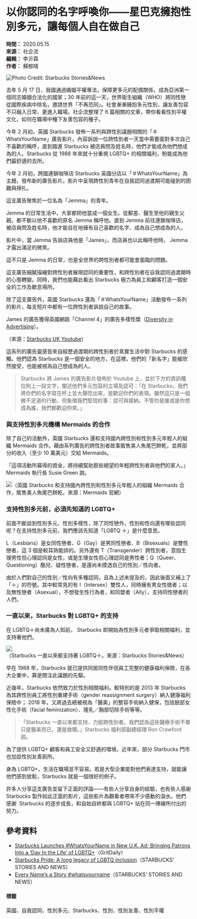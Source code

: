 # 以你認同的名字呼喚你——星巴克擁抱性別多元，讓每個人自在做自己

**時間：** 2020.05.15  
**來源：** 社企流  
**編輯：** 李沂霖  
**作者：** 蘇郁晴

![Photo Credit: Starbucks Stories&News](https://storage.googleapis.com/static-seinsights-tw-prod/images/39d68047-cf3a-4e05-904b-4f8eee30c72c-w800.jpg)

去年 5 月 17 日，我國通過婚姻平權專法，保障更多元的配偶關係，成為亞洲第一個同志婚姻合法化的國家；30 年前的這一天，世界衛生組織（WHO）將同性戀從國際疾病中除名，邀請世界「不再恐同」。社會漸漸擁抱多元性別，讓友善包容不只融入日常、更進入職場。社企流整理了 6 篇相關的文章，帶你看看性別平權文化，如何在職場中種下友善包容的種子。

今年 2 月初，英國 Starbucks 發佈一系列與跨性別議題相關的「＃WhatsYourName」廣告影片。內容訴說一位跨性別者一天當中需要面對多次自己不喜歡的稱呼，直到踏進 Starbucks 被店員問及姓名時，他們才能成為他們想成為的人。Starbucks 從 1988 年來就十分重視 LGBTQ+ 的相關福利，盼能成為他們最舒適的去所。

今年 2 月初，跨國連鎖咖啡店 Starbucks 英國分店以「＃WhatsYourName」為主題，發布新的廣告影片。影片中呈現跨性別青年在自我認同過渡期可能碰到的困難與掙扎。

這支廣告聚焦於一位名為「Jemma」的青年。

Jemma 的日常生活中，大家都把他當成一個女生。從郵差、醫生至他的親生父親，都不斷以他不喜歡的原名 Jemma 稱呼他。直到 Jemma 前往連鎖咖啡店，被店員問及姓名時，他才能自在地擁有自己喜歡的名字、成為自己想成為的人。

影片中，當 Jemma 告訴店員他是「James」，而店員也以此稱呼他時， Jemma 才露出滿足的微笑。

這不只是 Jemma 的日常，也是全世界的跨性別者都可能會面臨的問題。

這支廣告細膩描繪對跨性別者展現認同的重要性，和跨性別者在自我認同過渡期時的心態轉變。同時，我們也能藉此看出 Starbucks 極力為員工和顧客打造一個安全的工作及歇息場所。

除了這支廣告外，英國 Starbucks 還為「＃WhatsYourName」活動發布一系列的影片，每支短片中都有一位跨性別者訴說自己的故事。

James 的廣告獲得英國網路「Channel 4」的廣告多樣性獎（[Diversity in Advertising](https://www.advocate.com/business/2020/2/03/starbucks-calls-trans-man-his-name-heartwarming-ad)）。

（來源：[Starbucks UK Youtube](https://www.youtube.com/watch?v=pcSP1r9eCWw&feature=emb_title)）

這系列的廣告靈感皆來自經歷過渡期的跨性別者於真實生活中對 Starbucks 的感觸。他們認為 Starbucks 是一個安全的地方，在這裡，他們的「新名字」能被欣然接受，也能被視為自己想成為的人。

> Starbucks 將 James 的廣告影片發佈於 Youtube 上，並於下方的資訊欄位附上一段文字，闡述他們多元包容的立場及認可：「在 Starbucks，我們將你們的名字寫在杯上並大聲唸出來，是歡迎你們的表現。雖然這只是一個微不足道的行動，但象徵我們堅信的事：認可與接納。不管你是誰或是你想成為誰，我們都歡迎你來。」

### 與支持性別多元機構 Mermaids 的合作

除了自己的活動外，英國 Starbucks 還和支持國內跨性別和性別多元年輕人的組織 Mermaids 合作。藉由系列廣告的跨性別者故事販售美人魚尾巴餅乾，並將部分的收入（至少 10 萬美元）交給 Mermaids。

「這項活動所募得的資金，將持續幫助那些絕望的年輕跨性別者與他們的家人。」Mermaids 執行長 Susie Green 說。

![（英國 Starbucks 和支持國內跨性別和性別多元年輕人的組織 Mermaids 合作，販售美人魚尾巴餅乾。來源：Mermaids 官網）](/images/loading.gif)

### 支持性別多元前，必須先知道的 LGBTQ+

前面不斷談到性別多元、性別多樣性，除了同性戀外，性別和性向還有哪些認同呢？在支持性別多元前，我們應該先知道「LGBTQ ＋」是什麼意思。

L（Lesbians）是女同性戀者、G（Gay）是男同性戀者、B（Bisexuals）是雙性戀者，這 3 個是較耳熟能詳的。另外還有 T（Transgender）跨性別者，意指生理男性但心理認同是女性，或是生理女性但心理認同是男性者；Q（Queer、Questioning）酷兒、疑性戀者，是還尚未摸透自己的性別／性向者。

由於人們對自己的性別／性向有多種認同，且為上述未提及的，因此後面又補上了「＋」的符號。其中較常見的有 I（Intersex）雙性人，同時擁有男女性徵者；以及無性戀者（Asexual），不想發生性行為者，和同盟者（Ally），支持同性戀者的人們。

### 一直以來，Starbucks 對 LGBTQ+ 的支持

在 LGBTQ＋尚未廣為人知前， Starbucks 即開始為性別多元者爭取相關福利，並支持著他們。

![（Starbucks 一直以來都支持著 LGBTQ＋。來源：Starbucks Stories&News）](/images/loading.gif)

早在 1988 年，Starbucks 就已提供同居同性伴侶員工完整的健康福利保險，在各大企業中，算是關注此議題的先驅。

近幾年，Starbucks 依然致力於性別相關福利。較特別的是 2013 年 Starbucks 為其跨性別員工將性別重建手術（gender reassignment surgery）納入健康福利保險中； 2018 年，又將過去總被視為「醫美」的整容手術納入健保，包括臉部女性化手術（facial feminization）、隆乳／胸部切除手術等等。

> 「Starbucks 一直以來都支持、力挺跨性別者，我們認為這些醫療手術不單只是醫美而已，還是救贖。」Starbucks 福利部副總經理 Ron Crawford 說。

為了提供 LGBTQ+ 顧客和員工安全又舒適的環境，近年來，部分 Starbucks 門市也加設性別友善廁所。

身為 LGBTQ+，生活在職場並不容易。若是大型企業能對他們表達支持，就能讓他們感到放鬆，Starbucks 就是一個很好的例子。

許多人分享這支廣告並留下正面的評論——有些人分享自身的經驗，也有些人感謝 Starbucks 製作如此正面的影片，這些影片為觀看者帶來不少感動的淚水。他們感謝  Starbucks 的逐步成長，和自始自終都與 LGBTQ+ 站在同一陣線所付出的努力。

## 參考資料

- [Starbucks Launches #WhatsYourName in New U.K. Ad; Bringing Patrons Into a ‘Day In the Life’ of LGBTQ+](https://gritdaily.com/starbucks-uk-transgender-campaign/)（GritDaily）
- [Starbucks Pride: A long legacy of LGBTQ inclusion](https://stories.starbucks.com/stories/2019/starbucks-pride-a-long-legacy-of-lgbtq-inclusion/)（STARBUCKS’ STORIES AND NEWS）
- [Every Name’s a Story #whatsyourname](https://stories.starbucks.com/emea/stories/2020/whatsyourname/)（STARBUCKS’ STORIES AND NEWS）

#### 標籤

英國、自我認同、性別多元、Starbucks、性別、性別友善、性別平權